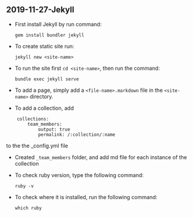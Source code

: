 ## 2019-11-27-Jekyll

* First install Jekyll by run command:

    `gem install bundler jekyll`

* To create static site run:

    `jekyll new <site-name>`

* To run the site first `cd <site-name>`, then run the command:

    `bundle exec jekyll serve`

* To add a page, simply add a `<file-name>.markdown` file in the `<site-name>` directory.

* To add a collection, add
```
    collections:
        team_members:
            output: true
            permalink: /:collection/:name
```

  to the the _config.yml file

* Created `_team_members` folder, and add md file for each instance of the collection

* To check ruby version, type the following command:

    `ruby -v`

* To check where it is installed, run the following command:

    `which ruby`
